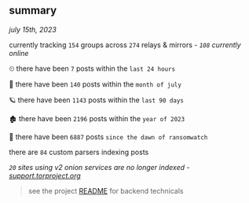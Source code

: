 
## summary
_july 15th, 2023_

currently tracking `154` groups across `274` relays & mirrors - _`108` currently online_

⏲ there have been `7` posts within the `last 24 hours`

🦈 there have been `140` posts within the `month of july`

🪐 there have been `1143` posts within the `last 90 days`

🏚 there have been `2196` posts within the `year of 2023`

🦕 there have been `6887` posts `since the dawn of ransomwatch`

there are `84` custom parsers indexing posts

_`20` sites using v2 onion services are no longer indexed - [support.torproject.org](https://support.torproject.org/onionservices/v2-deprecation/)_

> see the project [README](https://github.com/joshhighet/ransomwatch#ransomwatch--) for backend technicals
